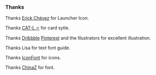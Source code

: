 ### Thanks

Thanks [Erick Chévez](https://dribbble.com/shots/4887127-The-cold-escape) for Launcher Icon.

Thanks [CAT-L 🔥](https://dribbble.com/shots/5429193-Beautiful-scenery-calendar) for card sytle.

Thanks [Dribbble](https://dribbble.com/IceWinter/likes) [Pinterest](https://www.pinterest.com/ice1627/pins/) and the Illustrators for excellent illustration.

Thanks Lisa for text font guide.

Thanks [IconFont](https://www.iconfont.cn) for icons.

Thanks [ChinaZ](http://font.chinaz.com) for font.
